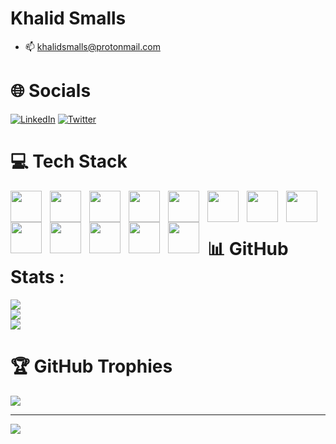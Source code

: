 # Khalid Smalls

- 📫 khalidsmalls@protonmail.com

#

# 🌐 Socials
[![LinkedIn](https://img.shields.io/badge/LinkedIn-%230077B5.svg?logo=linkedin&logoColor=white)](https://linkedin.com/in/khalidsmalls) 
[![Twitter](https://img.shields.io/badge/Twitter-%231DA1F2.svg?logo=Twitter&logoColor=white)](https://twitter.com/@khalid_smalls) 

#

# 💻 Tech Stack
<img align="left" width="50px" height="50px" style="padding-right:10px" src="https://cdn.jsdelivr.net/gh/devicons/devicon@latest/icons/linux/linux-original.svg" />          
<img align="left" width="50px" height="50px" style="padding-right:10px" src="https://cdn.jsdelivr.net/gh/devicons/devicon@latest/icons/java/java-original.svg" />
<img align="left" width="50px" height="50px" style="padding-right:10px" src="https://cdn.jsdelivr.net/gh/devicons/devicon@latest/icons/javascript/javascript-plain.svg" />
<img align="left" width="50px" height="50px" style="padding-right:10px" src="https://cdn.jsdelivr.net/gh/devicons/devicon@latest/icons/typescript/typescript-original.svg" />
<img align="left" width="50px" height="50px" style="padding-right:10px" src="https://cdn.jsdelivr.net/gh/devicons/devicon@latest/icons/html5/html5-plain.svg" />
<img align="left" width="50px" height="50px" style="padding-right:10px" src="https://cdn.jsdelivr.net/gh/devicons/devicon@latest/icons/css3/css3-plain.svg" />
<img align="left" width="50px" height="50px" style="padding-right:10px" src="https://cdn.jsdelivr.net/gh/devicons/devicon@latest/icons/spring/spring-original.svg" />
<img align="left" width="50px" height="50px" style="padding-right:10px" src="https://cdn.jsdelivr.net/gh/devicons/devicon@latest/icons/react/react-original.svg" />
<img align="left" width="50px" height="50px" style="padding-right:10px" src="https://cdn.jsdelivr.net/gh/devicons/devicon@latest/icons/bootstrap/bootstrap-original.svg" />
<img align="left" width="50px" height="50px" style="padding-right:10px" src="https://cdn.jsdelivr.net/gh/devicons/devicon@latest/icons/postgresql/postgresql-plain.svg" />
<img align="left" width="50px" height="50px" style="padding-right:10px" src="https://cdn.jsdelivr.net/gh/devicons/devicon@latest/icons/mysql/mysql-original.svg" />
<img align="left" width="50px" height="50px" style="padding-right:10px" src="https://cdn.jsdelivr.net/gh/devicons/devicon@latest/icons/mariadb/mariadb-original.svg" />
<img align="left" width="50px" height="50px" style="padding-right:10px" src="https://cdn.jsdelivr.net/gh/devicons/devicon@latest/icons/git/git-original.svg" />

<br><br>
# 📊 GitHub Stats :
![](https://github-readme-stats.vercel.app/api?username=khalidsmalls&theme=blue-green&hide_border=true&include_all_commits=false&count_private=false)<br/>
![](https://github-readme-streak-stats.herokuapp.com/?user=khalidsmalls&theme=blue-green&hide_border=true)<br/>
![](https://github-readme-stats.vercel.app/api/top-langs/?username=khalidsmalls&theme=blue-green&hide_border=true&include_all_commits=false&count_private=false&layout=compact)

#

# 🏆 GitHub Trophies
![](https://github-trophies.vercel.app/?username=khalidsmalls&theme=tokyonight&no-frame=true&no-bg=true&margin-w=4)

---
[![](https://visitcount.itsvg.in/api?id=khalidsmalls&icon=2&color=6)](https://visitcount.itsvg.in)

